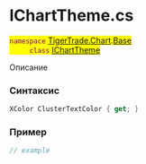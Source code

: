 
# IChartTheme.cs
<mark style="color:purple;">`namespace` [TigerTrade.Chart](../../../../TigerTrade.Chart.md).[Base](../../../../TigerTrade.Chart/Base.md)  
&nbsp;&nbsp;&nbsp;&nbsp;&nbsp;&nbsp;&nbsp;&nbsp;&nbsp;`class` [IChartTheme](../../IChartTheme.cs.md)

Описание

### Синтаксис
```csharp
XColor ClusterTextColor { get; }
```
### Пример  
```csharp
// example
```
